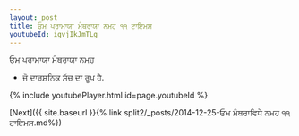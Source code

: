 ```yaml
---
layout: post
title: ਓਮ ਪਰਾਮਾਯਾ ਮੰਥਰਾਯਾ ਨਮਹ ੧੧ ਟਾਇਮਸ
youtubeId: igvjIkJmTLg
---
```

 
 
 ਓਮ ਪਰਾਮਾਯਾ ਮੰਥਰਾਯਾ ਨਮਹ  
 
 -  ਜੋ ਦਾਰਸ਼ਨਿਕ ਸੱਚ ਦਾ ਰੂਪ ਹੈ. 
 
  
 
  
 
 
 
 
 
 


{% include youtubePlayer.html id=page.youtubeId %}
 
[Next]({{ site.baseurl }}{% link  split2/_posts/2014-12-25-ਓਮ ਮੰਥਰਾਵਿਧੇ ਨਮਹ ੧੧ ਟਾਇਮਸ.md%})
 
